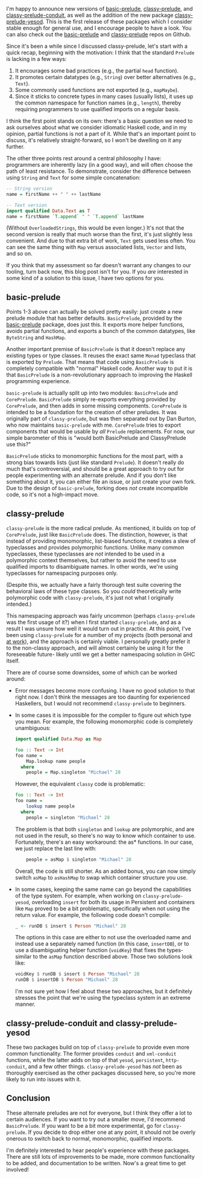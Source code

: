 I'm happy to announce new versions of [basic-prelude](http://hackage.haskell.org/package/basic-prelude), [classy-prelude](http://hackage.haskell.org/package/classy-prelude), and
[classy-prelude-conduit](http://hackage.haskell.org/package/classy-prelude-conduit), as well as the addition of the new package
[classy-prelude-yesod](http://hackage.haskell.org/package/classy-prelude-yesod).
This is the first release of these packages which I consider stable enough for
general use, and I encourage people to have a look. You can also check out the
[basic-prelude](http://github.com/snoyberg/basic-prelude) and
[classy-prelude](http://github.com/snoyberg/classy-prelude) repos on Github.

Since it's been a while since I discussed classy-prelude, let's start with a
quick recap, beginning with the motivation: I think that the standard `Prelude`
is lacking in a few ways:

1. It encourages some bad practices (e.g., the partial `head` function).
2. It promotes certain datatypes (e.g., `String`) over better alternatives (e.g., `Text`).
3. Some commonly used functions are not exported (e.g., `mapMaybe`).
4. Since it sticks to concrete types in many cases (usually lists), it uses up the common namespace for function names (e.g., `length`), thereby requiring programmers to use qualified imports on a regular basis.

I think the first point stands on its own: there's a basic question we need to
ask ourselves about what we consider idiomatic Haskell code, and in my opinion,
partial functions is not a part of it. While that's an important point to
discuss, it's relatively straight-forward, so I won't be dwelling on it any
further.

The other three points rest around a central philosophy I have: programmers are
inherently lazy (in a good way), and will often choose the path of least
resistance. To demonstrate, consider the difference between using `String` and
`Text` for some simple concatenation:

```haskell
-- String version
name = firstName ++ " " ++ lastName

-- Text version
import qualified Data.Text as T
name = firstName `T.append` " " `T.append` lastName
```

(Without `OverloadedStrings`, this would be even longer.) It's not that the
second version is really that much worse than the first, it's just slightly
less convenient. And due to that extra bit of work, `Text` gets used less
often. You can see the same thing with `Map` versus associated lists, `Vector`
and lists, and so on.

If you think that my assessment so far doesn't warrant any changes to our
tooling, turn back now, this blog post isn't for you. If you *are* interested
in some kind of a solution to this issue, I have two options for you.

## basic-prelude

Points 1-3 above can actually be solved pretty easily: just create a new
prelude module that has better defaults. `BasicPrelude`, provided by the
[basic-prelude](http://hackage.haskell.org/package/basic-prelude) package, does
just this. It exports more helper functions, avoids partial functions, and
exports a bunch of the common datatypes, like `ByteString` and `HashMap`.

Another important premise of `BasicPrelude` is that it doesn't replace any
existing types or type classes. It reuses the exact same `Monad` typeclass that
is exported by `Prelude`. That means that code using `BasicPrelude` is
completely compatible with "normal" Haskell code. Another way to put it is that
`BasicPrelude` is a non-revolutionary approach to improving the Haskell
programming experience.

`basic-prelude` is actually split up into two modules: `BasicPrelude` and
`CorePrelude`. `BasicPrelude` simply re-exports everything provided by
`CorePrelude`, and then adds in some missing components. `CorePrelude` is
intended to be a foundation for the creation of other preludes. It was
originally part of `classy-prelude`, but was then separated out by Dan Burton,
who now maintains `basic-prelude` with me. `CorePrelude` tries to export
components that would be usable by *all* `Prelude` replacements. For now, our
simple barometer of this is "would both BasicPrelude and ClassyPrelude use
this?"

`BasicPrelude` sticks to monomorphic functions for the most part, with a strong
bias towards lists (just like standard `Prelude`). It doesn't really do much
that's controversial, and should be a great approach to try out for people
experimenting with an alternate prelude. And if you don't like something about
it, you can either file an issue, or just create your own fork. Due to the
design of `basic-prelude`, forking does *not* create incompatible code, so it's
not a high-impact move.

## classy-prelude

`classy-prelude` is the more radical prelude. As mentioned, it builds on top of
`CorePrelude`, just like `BasicPrelude` does. The distinction, however, is that
instead of providing monomorphic, list-biased functions, it creates a slew of
typeclasses and provides polymorphic functions. Unlike many common typeclasses,
these typeclasses are *not* intended to be used in a polymorphic context
themselves, but rather to avoid the need to use qualified imports to
disambiguate names. In other words, we're using typeclasses for namespacing
purposes only.

(Despite this, we actually have a fairly thorough test suite covering the
behavioral laws of these type classes. So you *could* theoretically write
polymorphic code with `classy-prelude`, it's just not what I originally
intended.)

This namespacing approach was fairly uncommon (perhaps `classy-prelude` was the
first usage of it?) when I first started `classy-prelude`, and as a result I
was unsure how well it would turn out in practice. At this point, I've been
using `classy-prelude` for a number of my projects (both personal and [at
work](http://fpcomplete.com/)), and the approach is certainly viable. I
personally greatly prefer it to the non-classy approach, and will almost
certainly be using it for the foreseeable future- likely until we get a better
namespacing solution in GHC itself.

There are of course some downsides, some of which can be worked around:

*   Error messages become more confusing. I have no good solution to that right
    now. I don't think the messages are too daunting for experienced Haskellers,
    but I would not recommend `classy-prelude` to beginners.

*   In some cases it is impossible for the compiler to figure out which type
    you mean. For example, the following monomorphic code is completely
    unambiguous:

    ```haskell
    import qualified Data.Map as Map

    foo :: Text -> Int
    foo name =
        Map.lookup name people
      where
        people = Map.singleton "Michael" 28
    ```

    However, the equivalent `classy` code is problematic:

    ```haskell
    foo :: Text -> Int
    foo name =
        lookup name people
      where
        people = singleton "Michael" 28
    ```

    The problem is that both `singleton` and `lookup` are polymorphic, and are not
    used in the result, so there's no way to know which container to use.
    Fortunately, there's an easy workaround: the as* functions. In our case, we
    just replace the last line with:

    ```haskell
        people = asMap $ singleton "Michael" 28
    ```

    Overall, the code is still shorter. As an added bonus, you can now simply
    switch `asMap` to `asHashMap` to swap which container structure you use.

*   In some cases, keeping the same name can go beyond the capabilities of the
    type system. For example, when working on `classy-prelude-yesod`,
    overloading `insert` for both its usage in Persistent and containers like `Map`
    proved to be a bit problematic, specifically when not using the return value.
    For example, the following code doesn't compile:

    ```haskell
    _ <- runDB $ insert $ Person "Michael" 28
    ```

    The options in this case are either to not use the overloaded name and
    instead use a separately named function (in this case, `insertDB`), or to use a
    disambiguating helper function (`voidKey`) that fixes the types- similar to the `asMap`
    function described above. Those two solutions look like:

    ```haskell
    voidKey $ runDB $ insert $ Person "Michael" 28
    runDB $ insertDB $ Person "Michael" 28
    ```

    I'm not sure yet how I feel about these two approaches, but it definitely
    stresses the point that we're using the typeclass system in an extreme manner.

## classy-prelude-conduit and classy-prelude-yesod

These two packages build on top of `classy-prelude` to provide even more common
functionality. The former provides `conduit` and `xml-conduit` functions, while
the latter adds on top of that `yesod`, `persistent`, `http-conduit`, and a few
other things. `classy-prelude-yesod` has *not* been as thoroughly exercised as
the other packages discussed here, so you're more likely to run into issues
with it.

## Conclusion

These alternate preludes are not for everyone, but I think they offer a lot to
certain audiences. If you want to try out a smaller move, I'd recommend
`BasicPrelude`. If you want to be a bit more experimental, go for
`classy-prelude`. If you decide to drop either one at any point, it should not
be overly onerous to switch back to normal, monomorphic, qualified imports.

I'm definitely interested to hear people's experience with these packages.
There are still lots of improvements to be made, more common functionality to
be added, and documentation to be written. Now's a great time to get involved!
